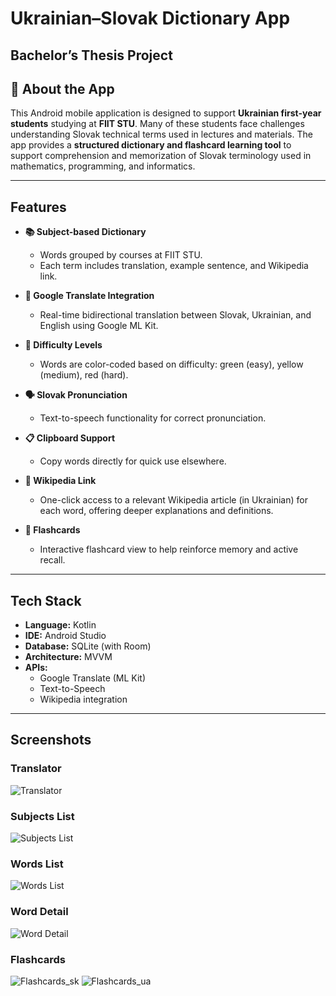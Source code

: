 # Ukrainian–Slovak Dictionary App

**Bachelor’s Thesis Project**
---

## 📱 About the App

This Android mobile application is designed to support **Ukrainian first-year students** studying at **FIIT STU**. Many of these students face challenges understanding Slovak technical terms used in lectures and materials. The app provides a **structured dictionary and flashcard learning tool** to support comprehension and memorization of Slovak terminology used in mathematics, programming, and informatics.

---

## Features

- **📚 Subject-based Dictionary**
  - Words grouped by courses at FIIT STU.
  - Each term includes translation, example sentence, and Wikipedia link.

- **🔁 Google Translate Integration**
  - Real-time bidirectional translation between Slovak, Ukrainian, and English using Google ML Kit.

- **🎨 Difficulty Levels**
  - Words are color-coded based on difficulty: green (easy), yellow (medium), red (hard).

- **🗣 Slovak Pronunciation**
  - Text-to-speech functionality for correct pronunciation.

- **📋 Clipboard Support**
  - Copy words directly for quick use elsewhere.

- **🔗 Wikipedia Link**
  - One-click access to a relevant Wikipedia article (in Ukrainian) for each word, offering deeper explanations and definitions.

- **📖 Flashcards**
  - Interactive flashcard view to help reinforce memory and active recall.

---

## Tech Stack

- **Language:** Kotlin
- **IDE:** Android Studio
- **Database:** SQLite (with Room)
- **Architecture:** MVVM
- **APIs:**
  - Google Translate (ML Kit)
  - Text-to-Speech
  - Wikipedia integration

---

## Screenshots
### Translator
![Translator](D:\del_BP\Media\TranslatorFragment.png)

### Subjects List
![Subjects List](D:\del_BP\Media\SubjectsFragment.png)

### Words List
![Words List](D:\del_BP\Media\WordsFragment.png)

### Word Detail
![Word Detail](D:\del_BP\Media\WordInfoFragment.png)

### Flashcards
![Flashcards_sk](D:\del_BP\Media\FlashCardTranslationFragment.png)
![Flashcards_ua](D:\del_BP\Media\FlashCardFragment.png)
